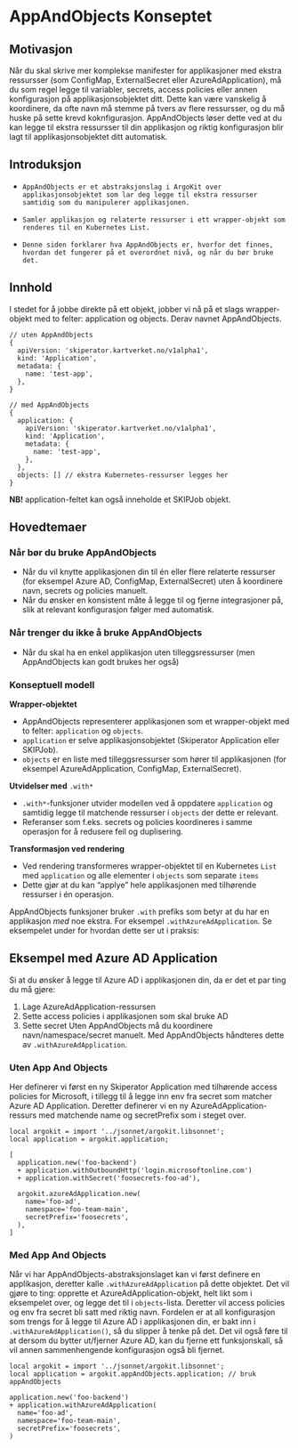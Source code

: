 # AppAndObjects Konseptet

## Motivasjon

Når du skal skrive mer komplekse manifester for applikasjoner med ekstra ressursser (som ConfigMap, ExternalSecret eller AzureAdApplication),
må du som regel legge til variabler, secrets, access policies eller annen konfigurasjon på applikasjonsobjektet ditt.
Dette kan være vanskelig å koordinere, da ofte navn må stemme på tvers av flere ressursser, og du må huske på sette krevd koknfigurasjon.
AppAndObjects løser dette ved at du kan legge til ekstra ressursser til din applikasjon og riktig konfigurasjon blir lagt til applikasjonsobjektet ditt automatisk.

## Introduksjon
-     AppAndObjects er et abstraksjonslag i ArgoKit over applikasjonsobjektet som lar deg legge til ekstra ressurser samtidig som du manipulerer applikasjonen.
-     Samler applikasjon og relaterte ressurser i ett wrapper-objekt som renderes til en Kubernetes List.
-     Denne siden forklarer hva AppAndObjects er, hvorfor det finnes, hvordan det fungerer på et overordnet nivå, og når du bør bruke det.

## Innhold
I stedet for å jobbe direkte på ett objekt, jobber vi nå på et slags wrapper-objekt med to felter: application og objects. Derav navnet AppAndObjects.

```jsonnet
// uten AppAndObjects
{
  apiVersion: 'skiperator.kartverket.no/v1alpha1',
  kind: 'Application',
  metadata: {
    name: 'test-app',
  },
}

// med AppAndObjects
{
  application: {
    apiVersion: 'skiperator.kartverket.no/v1alpha1',
    kind: 'Application',
    metadata: {
      name: 'test-app',
    },
  },
  objects: [] // ekstra Kubernetes-ressurser legges her
}
```
**NB!** application-feltet kan også inneholde et SKIPJob objekt.

## Hovedtemaer

### Når bør du bruke AppAndObjects
- Når du vil knytte applikasjonen din til én eller flere relaterte ressurser (for eksempel Azure AD, ConfigMap, ExternalSecret) uten å koordinere navn, secrets og policies manuelt.
- Når du ønsker en konsistent måte å legge til og fjerne integrasjoner på, slik at relevant konfigurasjon følger med automatisk.
### Når trenger du ikke å bruke AppAndObjects
- Når du skal ha en enkel applikasjon uten tilleggsressurser (men AppAndObjects kan godt brukes her også)

### Konseptuell modell
**Wrapper-objektet**
- AppAndObjects representerer applikasjonen som et wrapper-objekt med to felter: `application` og `objects`.
- `application` er selve applikasjonsobjektet (Skiperator Application eller SKIPJob).
- `objects` er en liste med tilleggsressurser som hører til applikasjonen (for eksempel AzureAdApplication, ConfigMap, ExternalSecret).

**Utvidelser med** `.with*`
- `.with*`-funksjoner utvider modellen ved å oppdatere `application` og samtidig legge til matchende ressurser i `objects` der dette er relevant.
- Referanser som f.eks. secrets og policies koordineres i samme operasjon for å redusere feil og duplisering.

**Transformasjon ved rendering**
- Ved rendering transformeres wrapper-objektet til en Kubernetes `List` med `application` og alle elementer i `objects` som separate `items`
- Dette gjør at du kan “applye” hele applikasjonen med tilhørende ressurser i én operasjon.


AppAndObjects funksjoner bruker `.with` prefiks som betyr at du har en
applikasjon *med* noe ekstra. For eksempel `.withAzureAdApplication`.
Se eksempelet under for hvordan dette ser ut i praksis:

## Eksempel med Azure AD Application
Si at du ønsker å legge til Azure AD i applikasjonen din, da er det et par ting du må gjøre:
1.	Lage AzureAdApplication-ressursen
2.	Sette access policies i applikasjonen som skal bruke AD
3.	Sette secret
Uten AppAndObjects må du koordinere navn/namespace/secret manuelt. Med AppAndObjects håndteres dette av `.withAzureAdApplication`.

### Uten App And Objects
Her definerer vi først en ny Skiperator Application med tilhørende access policies for Microsoft, i tillegg til å legge inn env fra secret som matcher Azure AD Application.
Deretter definerer vi en ny AzureAdApplication-ressurs med matchende name og secretPrefix som i steget over.
```jsonnet
local argokit = import '../jsonnet/argokit.libsonnet';
local application = argokit.application;

[
  application.new('foo-backend')
  + application.withOutboundHttp('login.microsoftonline.com')
  + application.withSecret('foosecrets-foo-ad'),

  argokit.azureAdApplication.new(
    name='foo-ad',
    namespace='foo-team-main',
    secretPrefix='foosecrets',
  ),
]
```

### Med App And Objects
Når vi har AppAndObjects-abstraksjonslaget kan vi først definere en applikasjon, deretter kalle
`.withAzureAdApplication` på dette objektet.
Det vil gjøre to ting: opprette et AzureAdApplication-objekt, helt likt som i eksempelet over, og legge det til i `objects`-lista.
Deretter vil access policies og env fra secret bli satt med riktig navn.
Fordelen er at all konfigurasjon som trengs for å legge til Azure AD i applikasjonen din, er bakt inn i `.withAzureAdApplication()`,
så du slipper å tenke på det. Det vil også føre til at dersom du bytter ut/fjerner Azure AD, kan du fjerne ett funksjonskall, så vil annen sammenhengende konfigurasjon også bli fjernet.

```jsonnet
local argokit = import '../jsonnet/argokit.libsonnet';
local application = argokit.appAndObjects.application; // bruk appAndObjects

application.new('foo-backend')
+ application.withAzureAdApplication(
  name='foo-ad',
  namespace='foo-team-main',
  secretPrefix='foosecrets',
)
```
